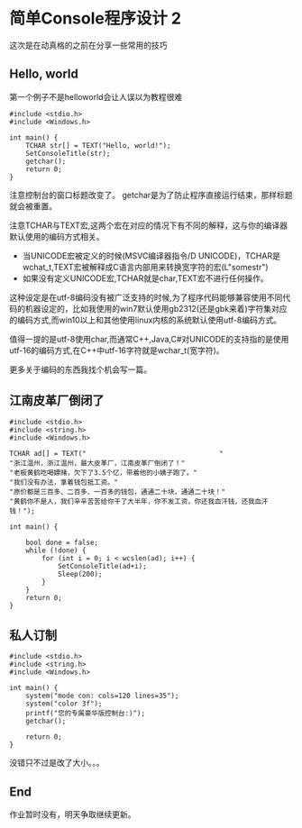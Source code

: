 # 简单Console程序设计 2

这次是在动真格的之前在分享一些常用的技巧

## Hello, world

第一个例子不是helloworld会让人误以为教程很难

```
#include <stdio.h>
#include <Windows.h>

int main() {
    TCHAR str[] = TEXT("Hello, world!");
    SetConsoleTitle(str);
    getchar();
    return 0;
}

```

注意控制台的窗口标题改变了。
getchar是为了防止程序直接运行结束，那样标题就会被重置。

注意TCHAR与TEXT宏,这两个宏在对应的情况下有不同的解释，这与你的编译器默认使用的编码方式相关。
* 当UNICODE宏被定义的时候(MSVC编译器指令/D UNICODE)，TCHAR是wchat_t,TEXT宏被解释成C语言内部用来转换宽字符的宏(L"somestr")
* 如果没有定义UNICODE宏,TCHAR就是char,TEXT宏不进行任何操作。

这种设定是在utf-8编码没有被广泛支持的时候,为了程序代码能够兼容使用不同代码的机器设定的，比如我使用的win7默认使用gb2312(还是gbk来着)字符集对应的编码方式,而win10以上和其他使用linux内核的系统默认使用utf-8编码方式。

值得一提的是utf-8使用char,而通常C++,Java,C#对UNICODE的支持指的是使用utf-16的编码方式,在C++中utf-16字符就是wchar_t(宽字符)。

更多关于编码的东西我找个机会写一篇。

## 江南皮革厂倒闭了

```
#include <stdio.h>
#include <string.h>
#include <Windows.h>

TCHAR ad[] = TEXT("                                 "
"浙江温州，浙江温州，最大皮革厂，江南皮革厂倒闭了！"
"老板黄鹤吃喝嫖赌，欠下了3.5个亿，带着他的小姨子跑了。"
"我们没有办法，拿着钱包抵工资。"
"原价都是三百多、二百多、一百多的钱包，通通二十块，通通二十块！"
"黄鹤你不是人，我们辛辛苦苦给你干了大半年，你不发工资，你还我血汗钱，还我血汗钱！");

int main() {

    bool done = false;
    while (!done) {
        for (int i = 0; i < wcslen(ad); i++) {
            SetConsoleTitle(ad+i);
            Sleep(200);
        }
    }
    return 0;
}

```

## 私人订制

```
#include <stdio.h>
#include <string.h>
#include <Windows.h>

int main() {
	system("mode con: cols=120 lines=35");
	system("color 3f");
	printf("您的专属豪华版控制台:)");
	getchar();
	
	return 0;
}

```

没错只不过是改了大小。。。

## End

作业暂时没有，明天争取继续更新。
